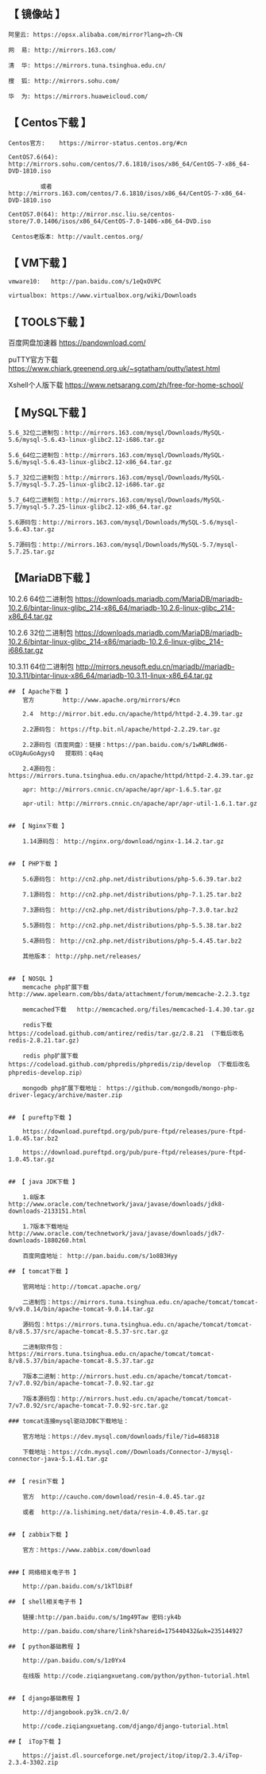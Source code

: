 ## 【 镜像站 】
    阿里云: https://opsx.alibaba.com/mirror?lang=zh-CN
  
    网  易: http://mirrors.163.com/
  
    清  华: https://mirrors.tuna.tsinghua.edu.cn/
  
    搜  狐: http://mirrors.sohu.com/
  
    华  为: https://mirrors.huaweicloud.com/

## 【 Centos下载 】
    Centos官方:    https://mirror-status.centos.org/#cn    

    CentOS7.6(64): http://mirrors.sohu.com/centos/7.6.1810/isos/x86_64/CentOS-7-x86_64-DVD-1810.iso
   
             或者  http://mirrors.163.com/centos/7.6.1810/isos/x86_64/CentOS-7-x86_64-DVD-1810.iso
    
    CentOS7.0(64): http://mirror.nsc.liu.se/centos-store/7.0.1406/isos/x86_64/CentOS-7.0-1406-x86_64-DVD.iso

     Centos老版本: http://vault.centos.org/

## 【 VM下载 】
    vmware10:   http://pan.baidu.com/s/1eQxOVPC

    virtualbox: https://www.virtualbox.org/wiki/Downloads

## 【 TOOLS下载 】
   百度网盘加速器   https://pandownload.com/
    
   puTTY官方下载    https://www.chiark.greenend.org.uk/~sgtatham/putty/latest.html

   Xshell个人版下载 https://www.netsarang.com/zh/free-for-home-school/


## 【 MySQL下载 】

    5.6_32位二进制包：http://mirrors.163.com/mysql/Downloads/MySQL-5.6/mysql-5.6.43-linux-glibc2.12-i686.tar.gz

    5.6_64位二进制包：http://mirrors.163.com/mysql/Downloads/MySQL-5.6/mysql-5.6.43-linux-glibc2.12-x86_64.tar.gz
    
    5.7_32位二进制包：http://mirrors.163.com/mysql/Downloads/MySQL-5.7/mysql-5.7.25-linux-glibc2.12-i686.tar.gz

    5.7_64位二进制包：http://mirrors.163.com/mysql/Downloads/MySQL-5.7/mysql-5.7.25-linux-glibc2.12-x86_64.tar.gz

    5.6源码包：http://mirrors.163.com/mysql/Downloads/MySQL-5.6/mysql-5.6.43.tar.gz 
    
    5.7源码包：http://mirrors.163.com/mysql/Downloads/MySQL-5.7/mysql-5.7.25.tar.gz
    
## 【MariaDB下载 】

10.2.6 64位二进制包 
https://downloads.mariadb.com/MariaDB/mariadb-10.2.6/bintar-linux-glibc_214-x86_64/mariadb-10.2.6-linux-glibc_214-x86_64.tar.gz
 
10.2.6 32位二进制包 
https://downloads.mariadb.com/MariaDB/mariadb-10.2.6/bintar-linux-glibc_214-x86/mariadb-10.2.6-linux-glibc_214-i686.tar.gz
   
10.3.11 64位二进制包 
http://mirrors.neusoft.edu.cn/mariadb//mariadb-10.3.11/bintar-linux-x86_64/mariadb-10.3.11-linux-x86_64.tar.gz
```
## 【 Apache下载 】
    官方        http://www.apache.org/mirrors/#cn
    
    2.4  http://mirror.bit.edu.cn/apache/httpd/httpd-2.4.39.tar.gz
    
    2.2源码包： https://ftp.bit.nl/apache/httpd-2.2.29.tar.gz  
    
    2.2源码包（百度网盘）：链接：https://pan.baidu.com/s/1wNRLdWd6-oCUgAuGoAgysQ   提取码：q4aq 

    2.4源码包： https://mirrors.tuna.tsinghua.edu.cn/apache/httpd/httpd-2.4.39.tar.gz
    
    apr: http://mirrors.cnnic.cn/apache/apr/apr-1.6.5.tar.gz
    
    apr-util: http://mirrors.cnnic.cn/apache/apr/apr-util-1.6.1.tar.gz
    

## 【 Nginx下载 】

    1.14源码包： http://nginx.org/download/nginx-1.14.2.tar.gz


## 【 PHP下载 】

    5.6源码包： http://cn2.php.net/distributions/php-5.6.39.tar.bz2

    7.1源码包： http://cn2.php.net/distributions/php-7.1.25.tar.bz2

    7.3源码包： http://cn2.php.net/distributions/php-7.3.0.tar.bz2

    5.5源码包： http://cn2.php.net/distributions/php-5.5.38.tar.bz2

    5.4源码包： http://cn2.php.net/distributions/php-5.4.45.tar.bz2
    
    其他版本： http://php.net/releases/


## 【 NOSQL 】
    memcache php扩展下载  http://www.apelearn.com/bbs/data/attachment/forum/memcache-2.2.3.tgz
    
    memcached下载   http://memcached.org/files/memcached-1.4.30.tar.gz
    
    redis下载       https://codeload.github.com/antirez/redis/tar.gz/2.8.21  (下载后改名redis-2.8.21.tar.gz)
    
    redis php扩展下载 https://codeload.github.com/phpredis/phpredis/zip/develop （下载后改名phpredis-develop.zip）
    
    mongodb php扩展下载地址： https://github.com/mongodb/mongo-php-driver-legacy/archive/master.zip
    

## 【 pureftp下载 】

    https://download.pureftpd.org/pub/pure-ftpd/releases/pure-ftpd-1.0.45.tar.bz2

    https://download.pureftpd.org/pub/pure-ftpd/releases/pure-ftpd-1.0.45.tar.gz


## 【 java JDK下载 】

    1.8版本 http://www.oracle.com/technetwork/java/javase/downloads/jdk8-downloads-2133151.html

    1.7版本下载地址  http://www.oracle.com/technetwork/java/javase/downloads/jdk7-downloads-1880260.html
    
    百度网盘地址： http://pan.baidu.com/s/1o8B3Hyy

## 【 tomcat下载 】

    官网地址：http://tomcat.apache.org/
    
    二进制包：https://mirrors.tuna.tsinghua.edu.cn/apache/tomcat/tomcat-9/v9.0.14/bin/apache-tomcat-9.0.14.tar.gz
    
    源码包：https://mirrors.tuna.tsinghua.edu.cn/apache/tomcat/tomcat-8/v8.5.37/src/apache-tomcat-8.5.37-src.tar.gz

    二进制软件包：https://mirrors.tuna.tsinghua.edu.cn/apache/tomcat/tomcat-8/v8.5.37/bin/apache-tomcat-8.5.37.tar.gz

    7版本二进制：http://mirrors.hust.edu.cn/apache/tomcat/tomcat-7/v7.0.92/bin/apache-tomcat-7.0.92.tar.gz

    7版本源码包：http://mirrors.hust.edu.cn/apache/tomcat/tomcat-7/v7.0.92/src/apache-tomcat-7.0.92-src.tar.gz
    
### tomcat连接mysql驱动JDBC下载地址：
    
    官方地址：https://dev.mysql.com/downloads/file/?id=468318
    
    下载地址：https://cdn.mysql.com//Downloads/Connector-J/mysql-connector-java-5.1.41.tar.gz


## 【 resin下载 】

    官方  http://caucho.com/download/resin-4.0.45.tar.gz
    
    或者  http://a.lishiming.net/data/resin-4.0.45.tar.gz
    

## 【 zabbix下载 】
  
    官方：https://www.zabbix.com/download
    

###【 网络相关电子书 】

    http://pan.baidu.com/s/1kTlDi8f
    
## 【 shell相关电子书 】

    链接:http://pan.baidu.com/s/1mg49Taw 密码:yk4b

    http://pan.baidu.com/share/link?shareid=175440432&uk=235144927
    
## 【 python基础教程 】

    http://pan.baidu.com/s/1z0Yx4
    
    在线版 http://code.ziqiangxuetang.com/python/python-tutorial.html
    
    
## 【 django基础教程 】
    
    http://djangobook.py3k.cn/2.0/
    
    http://code.ziqiangxuetang.com/django/django-tutorial.html
    
##【  iTop下载 】

    https://jaist.dl.sourceforge.net/project/itop/itop/2.3.4/iTop-2.3.4-3302.zip
